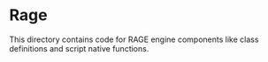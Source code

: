 # Rage

This directory contains code for RAGE engine components like class definitions and script native functions.
